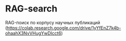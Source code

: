# RAG-search
RAG-поиск по корпусу научных публикаций
(https://colab.research.google.com/drive/1yYfEnZ7k4b-ohaahX3NvVHugYwDIcct6)
